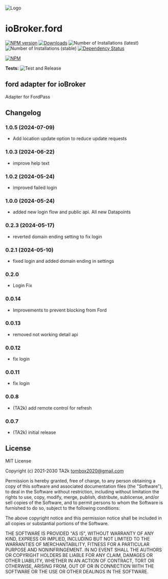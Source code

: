![Logo](admin/ford.png)

# ioBroker.ford

[![NPM version](https://img.shields.io/npm/v/iobroker.ford.svg)](https://www.npmjs.com/package/iobroker.ford)
[![Downloads](https://img.shields.io/npm/dm/iobroker.ford.svg)](https://www.npmjs.com/package/iobroker.ford)
![Number of Installations (latest)](https://iobroker.live/badges/ford-installed.svg)
![Number of Installations (stable)](https://iobroker.live/badges/ford-stable.svg)
[![Dependency Status](https://img.shields.io/david/TA2k/iobroker.ford.svg)](https://david-dm.org/TA2k/iobroker.ford)

[![NPM](https://nodei.co/npm/iobroker.ford.png?downloads=true)](https://nodei.co/npm/iobroker.ford/)

**Tests:** ![Test and Release](https://github.com/TA2k/ioBroker.ford/workflows/Test%20and%20Release/badge.svg)

## ford adapter for ioBroker

Adapter for FordPass

## Changelog
### 1.0.5 (2024-07-09)

- Add location update option to reduce update requests

### 1.0.3 (2024-06-22)

- improve help text

### 1.0.2 (2024-05-24)

- improved failed login

### 1.0.0 (2024-05-24)

- added new login flow and public api. All new Datapoints

### 0.2.3 (2024-05-17)

- reverted domain ending setting to fix login

### 0.2.1 (2024-05-10)

- fixed login and added domain ending in settings

### 0.2.0

- Login Fix

### 0.0.14

- Improvements to prevent blocking from Ford

### 0.0.13

- removed not working detail api

### 0.0.12

- fix login

### 0.0.11

- fix login

### 0.0.8

- (TA2k) add remote control for refresh

### 0.0.7

- (TA2k) initial release

## License

MIT License

Copyright (c) 2021-2030 TA2k <tombox2020@gmail.com>

Permission is hereby granted, free of charge, to any person obtaining a copy
of this software and associated documentation files (the "Software"), to deal
in the Software without restriction, including without limitation the rights
to use, copy, modify, merge, publish, distribute, sublicense, and/or sell
copies of the Software, and to permit persons to whom the Software is
furnished to do so, subject to the following conditions:

The above copyright notice and this permission notice shall be included in all
copies or substantial portions of the Software.

THE SOFTWARE IS PROVIDED "AS IS", WITHOUT WARRANTY OF ANY KIND, EXPRESS OR
IMPLIED, INCLUDING BUT NOT LIMITED TO THE WARRANTIES OF MERCHANTABILITY,
FITNESS FOR A PARTICULAR PURPOSE AND NONINFRINGEMENT. IN NO EVENT SHALL THE
AUTHORS OR COPYRIGHT HOLDERS BE LIABLE FOR ANY CLAIM, DAMAGES OR OTHER
LIABILITY, WHETHER IN AN ACTION OF CONTRACT, TORT OR OTHERWISE, ARISING FROM,
OUT OF OR IN CONNECTION WITH THE SOFTWARE OR THE USE OR OTHER DEALINGS IN THE
SOFTWARE.
